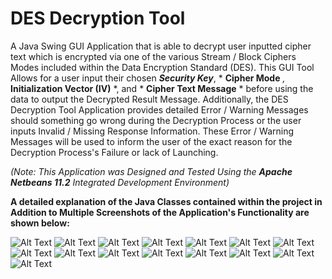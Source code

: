 # DES Decryption Tool
A Java Swing GUI Application that is able to decrypt user inputted cipher text which is encrypted via one of the various Stream / Block Ciphers Modes included within the Data Encryption Standard (DES). This GUI Tool Allows for a user input their chosen ***Security Key***, * **Cipher Mode** *,* **Initialization Vector (IV)** *, and * **Cipher Text Message** * before using the data to output the Decrypted Result Message. Additionally, the DES Decryption Tool Application provides detailed Error / Warning Messages should something go wrong during the Decryption Process or the user inputs Invalid / Missing Response Information. These Error / Warning Messages will be used to inform the user of the exact reason for the Decryption Process's Failure or lack of Launching.

*(Note: This Application was Designed and Tested Using the **Apache Netbeans 11.2** Integrated Development Environment)*

**A detailed explanation of the Java Classes contained within the project in Addition to Multiple Screenshots of the Application's Functionality are shown below:**

![Alt Text](DESDecryptionTool/Screenshots/Screenshot_Initial.png)
![Alt Text](DESDecryptionTool/Screenshots/Class_Explaination.png)
![Alt Text](DESDecryptionTool/Screenshots/Screenshot_Display_Cipher_Modes.png)
![Alt Text](DESDecryptionTool/Screenshots/Divider.png)
![Alt Text](DESDecryptionTool/Screenshots/Screenshot_Warning_Messsage_One.png)
![Alt Text](DESDecryptionTool/Screenshots/Divider.png)
![Alt Text](DESDecryptionTool/Screenshots/Screenshot_Warning_Message_Effects_One.png)
![Alt Text](DESDecryptionTool/Screenshots/Divider.png)
![Alt Text](DESDecryptionTool/Screenshots/Screenshot_Warning_Messsage_Two.png)
![Alt Text](DESDecryptionTool/Screenshots/Divider.png)
![Alt Text](DESDecryptionTool/Screenshots/Screenshot_Warning_Message_Effects_Two.png)
![Alt Text](DESDecryptionTool/Screenshots/Divider.png)
![Alt Text](DESDecryptionTool/Screenshots/Screenshot_Decryption_Result_One.png)
![Alt Text](DESDecryptionTool/Screenshots/Divider.png)
![Alt Text](DESDecryptionTool/Screenshots/Screenshot_Decryption_Result_Two.png)
